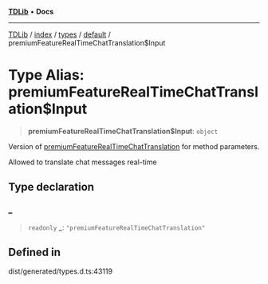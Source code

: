 [**TDLib**](../../../../../../README.md) • **Docs**

***

[TDLib](../../../../../../modules.md) / [index](../../../../../README.md) / [types](../../../README.md) / [default](../README.md) / premiumFeatureRealTimeChatTranslation$Input

# Type Alias: premiumFeatureRealTimeChatTranslation$Input

> **premiumFeatureRealTimeChatTranslation$Input**: `object`

Version of [premiumFeatureRealTimeChatTranslation](premiumFeatureRealTimeChatTranslation.md) for method parameters.

Allowed to translate chat messages real-time

## Type declaration

### \_

> `readonly` **\_**: `"premiumFeatureRealTimeChatTranslation"`

## Defined in

dist/generated/types.d.ts:43119
